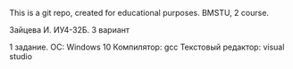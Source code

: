   
This is a git repo, created for educational purposes. BMSTU, 2 course.

Зайцева И. ИУ4-32Б. 3 вариант

1 задание.
	ОС: Windows 10
	Компилятор: gcc 
	Текстовый редактор: visual studio
